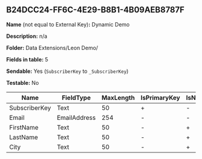 ## B24DCC24-FF6C-4E29-B8B1-4B09AEB8787F

**Name** (not equal to External Key)**:** Dynamic Demo

**Description:** n/a

**Folder:** Data Extensions/Leon Demo/

**Fields in table:** 5

**Sendable:** Yes (`SubscriberKey` to `_SubscriberKey`)

**Testable:** No

| Name | FieldType | MaxLength | IsPrimaryKey | IsNullable | DefaultValue |
| --- | --- | --- | --- | --- | --- |
| SubscriberKey | Text | 50 | + | - |  |
| Email | EmailAddress | 254 | - | - |  |
| FirstName | Text | 50 | - | + |  |
| LastName | Text | 50 | - | + |  |
| City | Text | 50 | - | + |  |
